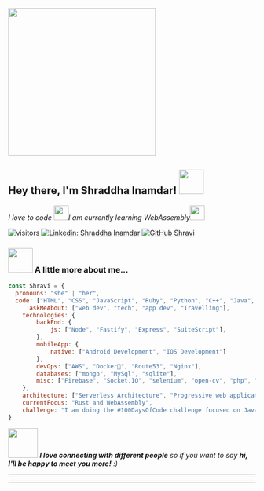<img align='center' src="https://c.tenor.com/AlUkiGkR2j8AAAAM/new-game-ahagon-umiko-programming.gif" width="300" height="300">
<h2> Hey there, I'm Shraddha Inamdar! <img src="https://media.giphy.com/media/mGcNjsfWAjY5AEZNw6/giphy.gif" width="50"></h2>

<p><em>I love to code <img src="https://media.giphy.com/media/WUlplcMpOCEmTGBtBW/giphy.gif" width="30">I am currently learning WebAssembly<img src="https://media.giphy.com/media/fYSnHlufseco8Fh93Z/giphy.gif" width="30">
</em></p>


![visitors](https://visitor-badge.laobi.icu/badge?page_id=shravi24.shravi24)
[![Linkedin: Shraddha Inamdar](https://img.shields.io/badge/-Shravi-blue?style=flat-square&logo=Linkedin&logoColor=white&link=https://www.linkedin.com/in/thaianebraga/)](https://www.linkedin.com/in/shraddha-inamdar-4b6498166/)
[![GitHub Shravi](https://img.shields.io/github/followers/Shravi?label=follow&style=social)](https://github.com/shravi24)


### <img src="https://media.giphy.com/media/VgCDAzcKvsR6OM0uWg/giphy.gif" width="50"> A little more about me...  

```javascript
const Shravi = {
  pronouns: "she" | "her",
  code: ["HTML", "CSS", "JavaScript", "Ruby", "Python", "C++", "Java", "Rust" ],
      askMeAbout: ["web dev", "tech", "app dev", "Travelling"],
    technologies: {
        backEnd: {
            js: ["Node", "Fastify", "Express", "SuiteScript"],
        },
        mobileApp: {
            native: ["Android Development", "IOS Development"]
        },
        devOps: ["AWS", "Docker🐳", "Route53", "Nginx"],
        databases: ["mongo", "MySql", "sqlite"],
        misc: ["Firebase", "Socket.IO", "selenium", "open-cv", "php", "SuiteApp"]
    },
    architecture: ["Serverless Architecture", "Progressive web applications", "Single page applications"],
    currentFocus: "Rust and WebAssembly",
    challenge: "I am doing the #100DaysOfCode challenge focused on Java"
}
```

<img src="https://media.giphy.com/media/LnQjpWaON8nhr21vNW/giphy.gif" width="60"> <em><b>I love connecting with different people</b> so if you want to say <b>hi, I'll be happy to meet you more!</b> :)</em>

---


---


<!---
shravi24/shravi24 is a ✨ special ✨ repository because its `README.md` (this file) appears on your GitHub profile.
You can click the Preview link to take a look at your changes.
--->
